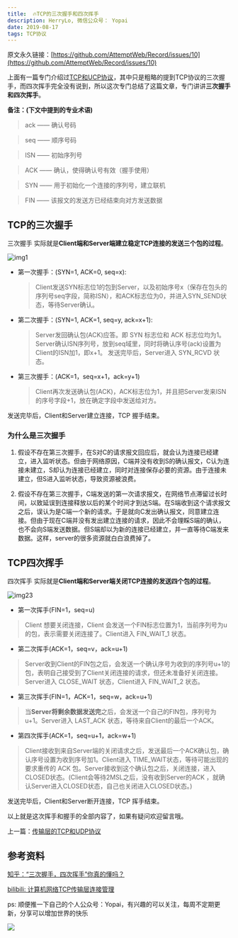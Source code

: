 ```yaml
---
title:  🔥TCP的三次握手和四次挥手
description: HerryLo, 微信公众号： Yopai
date: 2019-08-17
tags: TCP协议
---
```


原文永久链接：[https://github.com/AttemptWeb/Record/issues/10](https://github.com/AttemptWeb/Record/issues/10)

上面有一篇专门介绍过[TCP和UCP协议](./2019-08-02)，其中只是粗略的提到TCP协议的三次握手，而四次挥手完全没有说到，所以这次专门总结了这篇文章，专门讲讲**三次握手和四次挥手**。

**备注：(下文中提到的专业术语)**
> ack —— 确认号码

> seq —— 顺序号码

> ISN —— 初始序列号

> ACK —— 确认，使得确认号有效（握手使用）

> SYN —— 用于初始化一个连接的序列号，建立联机

> FIN —— 该报文的发送方已经结束向对方发送数据

## TCP的三次握手

三次握手 实际就是**Client端和Server端建立稳定TCP连接的发送三个包的过程**。

![img1](https://i.ibb.co/hdNCKgt/1565974947300.jpg)

* 第一次握手：(SYN=1, ACK=0, seq=x):
    > Client发送SYN标志位1的包到Server，以及初始序号x（保存在包头的序列号seq字段，简称ISN），和ACK标志位为0，并进入SYN_SEND状态，等待Server确认。

* 第二次握手：(SYN=1, ACK=1, seq=y, ack=x+1):
    > Server发回确认包(ACK)应答。即 SYN 标志位和 ACK 标志位均为1。Server确认ISN序列号，放到seq域里，同时将确认序号(ack)设置为Client的ISN加1，即x+1。 发送完毕后，Server进入 SYN_RCVD 状态。

* 第三次握手：(ACK=1，seq=x+1，ack=y+1)
    > Client再次发送确认包(ACK)，ACK标志位为1，并且把Server发来ISN的序号字段+1，放在确定字段中发送给对方。

发送完毕后，Client和Server建立连接，TCP 握手结束。

### 为什么是三次握手

1. 假设不存在第三次握手，在S对C的请求报文回应后，就会认为连接已经建立，进入监听状态。但由于网络原因，C端并没有收到S的确认报文，C认为连接未建立，S却认为连接已经建立，同时对连接保存必要的资源。由于连接未建立，但S进入监听状态，导致资源被浪费。

2. 假设不存在第三次握手，C端发送的第一次请求报文，在网络节点滞留过长时间，以致延误到连接释放以后的某个时间才到达S端。在S端收到这个请求报文之后，误认为是C端一个新的请求。于是就向C发出确认报文，同意建立连接。但由于现在C端并没有发出建立连接的请求，因此不会理睬S端的确认，也不会向S端发送数据。但S端却以为新的连接已经建立，并一直等待C端发来数据。这样，server的很多资源就白白浪费掉了。

## TCP四次挥手

四次挥手 实际就是**Client端和Server端关闭TCP连接的发送四个包的过程**。

![img23](https://i.screenshot.net/g9m4pt9)

* 第一次挥手(FIN=1，seq=u)
> Client 想要关闭连接，Client 会发送一个FIN标志位置为1，当前序列号为u的包，表示需要关闭连接了。Client进入 FIN_WAIT_1 状态。

* 第二次挥手(ACK=1，seq=v，ack=u+1)
> Server收到Client的FIN包之后，会发送一个确认序号为收到的序列号u+1的包，表明自己接受到了Client关闭连接的请求，但还未准备好关闭连接。Server进入 CLOSE_WAIT 状态，Client进入 FIN_WAIT_2 状态。

* 第三次挥手(FIN=1，ACK=1，seq=w，ack=u+1)
> 当**Server将剩余数据发送完**之后，会发送一个自己的FIN包，序列号为u+1。Server进入 LAST_ACK 状态，等待来自Client的最后一个ACK。

* 第四次挥手(ACK=1，seq=u+1，ack=w+1)
> Client接收到来自Server端的关闭请求之后，发送最后一个ACK确认包，确认序号设置为收到序号加1。Client进入 TIME_WAIT状态，等待可能出现的要求重传的 ACK 包。Server接收到这个确认包之后，关闭连接，进入CLOSED状态。(Client会等待2MSL之后，没有收到Server的ACK ，就确认Server进入CLOSED状态，自己也关闭进入CLOSED状态。)

发送完毕后，Client和Server断开连接，TCP 挥手结束。

以上就是这次挥手和握手的全部内容了，如果有疑问欢迎留言哦。

上一篇：[传输层的TCP和UDP协议](https://github.com/AttemptWeb/Record/issues/6)

## 参考资料

[知乎：“三次握手，四次挥手”你真的懂吗？](https://zhuanlan.zhihu.com/p/53374516)

[bilibili: 计算机网络TCP传输层连接管理](https://www.bilibili.com/video/av9876107/?p=70&t=656)

ps: 顺便推一下自己的个人公众号：Yopai，有兴趣的可以关注，每周不定期更新，分享可以增加世界的快乐

![](/webChat1.png)
